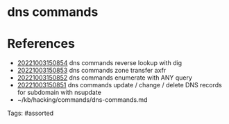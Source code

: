 # dns commands

# References
- [20221003150854](/zet/20221003150854/) dns commands reverse lookup with dig
- [20221003150853](/zet/20221003150853/) dns commands zone transfer axfr
- [20221003150852](/zet/20221003150852/) dns commands enumerate with ANY query
- [20221003150851](/zet/20221003150851/) dns commands update / change / delete DNS records for subdomain with nsupdate
- ~/kb/hacking/commands/dns-commands.md

Tags:
    #assorted

